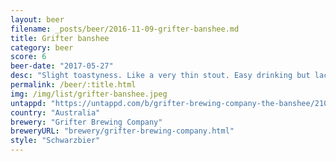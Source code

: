 ```yaml
---
layout: beer
filename: _posts/beer/2016-11-09-grifter-banshee.md
title: Grifter banshee
category: beer
score: 6
beer-date: "2017-05-27"
desc: "Slight toastyness. Like a very thin stout. Easy drinking but lacks depth"
permalink: /beer/:title.html
img: /img/list/grifter-banshee.jpeg
untappd: "https://untappd.com/b/grifter-brewing-company-the-banshee/2100523"
country: "Australia"
brewery: "Grifter Brewing Company"
breweryURL: "brewery/grifter-brewing-company.html"
style: "Schwarzbier"
---
```

